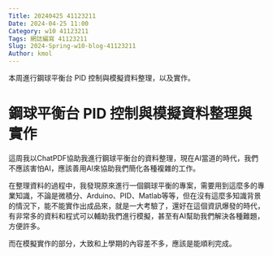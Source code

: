 ```yaml
---
Title: 20240425 41123211
Date: 2024-04-25 11:00
Category: w10 41123211
Tags: 網誌編寫 41123211
Slug: 2024-Spring-w10-blog-41123211
Author: kmol
---
```


本周進行鋼球平衡台 PID 控制與模擬資料整理，以及實作。

<!-- PELICAN_END_SUMMARY -->

# 鋼球平衡台 PID 控制與模擬資料整理與實作
這周我以ChatPDF協助我進行鋼球平衡台的資料整理，現在AI當道的時代，我們不應該害怕AI，應該善用AI來協助我們簡化各種複雜的工作。

在整理資料的過程中，我發現原來進行一個鋼球平衡的專案，需要用到這麼多的專業知識，不論是微積分、Arduino、PID、Matlab等等，但在沒有這麼多知識背景的情況下，能不能實作出成品來，就是一大考驗了，還好在這個資訊爆發的時代，有非常多的資料和程式可以輔助我們進行模擬，甚至有AI幫助我們解決各種難題，方便許多。

而在模擬實作的部分，大致和上學期的內容差不多，應該是能順利完成。

